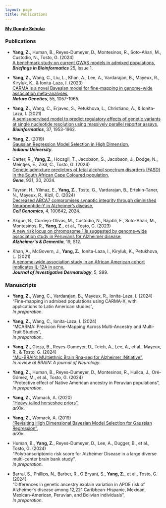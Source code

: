 ```yaml
---
layout: page
title: Publications
---
```


**[My Google Scholar](https://scholar.google.com/citations?user=RfZql4EAAAAJ&hl=en&oi=sra)**


### Publications


- **Yang, Z.**, Human, B., Reyes-Dumeyer, D., Montesinos, R., Soto-Añari, M., Custodio, N., Tosto, G. (2024)  
  [A benchmark study on current GWAS models in admixed populations](https://doi.org/10.1093/bib/bbad437),   
  **_Briefings in Bioinformatics_** 25, Issue 1.  

- **Yang, Z.**, Wang, C., Liu, L., Khan, A., Lee, A., Vardarajan, B., Mayeux, R., Kiryluk, K., & Ionita-Laza, I. (2023)  
  [CARMA is a novel Bayesian model for fine-mapping in genome-wide association meta-analyses](https://doi.org/10.1038/s41588-023-01392-0),  
  **_Nature Genetics_**, 55, 1057-1065.  

- **Yang, Z.**, Wang, C., Erjavec, S., Petukhova, L., Christiano, A., & Ionita-Laza, I. (2021)  
  [A semisupervised model to predict regulatory effects of genetic variants at single nucleotide resolution using massively parallel reporter assays](https://doi.org/10.1093/bioinformatics/btab040),  
  **_Bioinformatics_**, 37, 1953-1962.  

- **Yang, Z.** (2019)  
  [Gaussian Regression Model Selection in High Dimension](https://www.proquest.com/dissertations-theses/gaussian-regression-model-selection-high/docview/2305475052/se-2?accountid=10226),  
  **_Indiana University_**. 

- Carter, R., **Yang, Z.**, Hocagil, T., Jacobson, S., Jacobson, J., Dodge, N., Meintjes, E., Zikil, C., Tosto, G. (2024)  
  [Genetic admixture predictors of fetal alcohol spectrum disorders (FASD) in the South African Cape Coloured population](https://doi.org/10.1016/j.gene.2024.148854),  
  **_Gene_**, 931, 30, 2024.  

- Tayran, H., Yilmaz, E., **Yang, Z.**, Tosto, G., Vardarajan, B., Ertekin-Taner, N., Mayeux, R., Kizil, C. (2024)  
  [Decreased ABCA7 compromises synaptic integrity through diminished Neuropeptide-Y in Alzheimer’s disease](https://doi.org/10.1016/j.xgen.2024.100642),  
  **_Cell Genomics_**, 4, 100642, 2024.  

- Akgun, B., Cornejo-Olivas, M., Custodio, N., Rajabli, F., Soto-Añari, M., Montesinos, R., **Yang, Z.**, et al., Tosto, G. (2023)  
  [A new risk locus on chromosome 1 is suggested by genome-wide association study in Peruvians for Alzheimer disease](https://doi.org/10.1002/alz.077859),  
  **_Alzheimer's & Dementia_**, 19, S12.  

- Khan, A., McGovern, J., **Yang, Z.**, Ionita-Laza, I., Kiryluk, K., Petukhova, L. (2021)  
  [A genome-wide association study in an African American cohort implicates IL-12A in acne](https://doi.org/10.1016/j.jid.2021.02.597),  
  **_Journal of Investigative Dermatology_**, 5, S99.

### Manuscripts


- **Yang, Z.**, Wang, C., Vardarajan, B., Mayeux, R., Ionita-Laza, I. (2024)  
  “Fine-mapping in admixed populations using CARMA-X, with applications to Latin American studies”,  
  _In preparation_.  

- **Yang, Z.**, Wang, C., Ionita-Laza, I. (2024)  
  “MCARMA: Precision Fine-Mapping Across Multi-Ancestry and Multi-Trait Studies”,  
  _In preparation_.  

- **Yang, Z.**, Cieza, B., Reyes-Dumeyer, D., Teich, A., Lee, A., et al., Mayeux, R., & Tosto, G. (2024)  
  [“MU-BRAIN: MUltiethnic Brain Rna-seq for Alzheimer INitiative”](https://doi.org/10.1101/2024.02.20.581250),  
  _In review at BRAIN: A journal of Neurology_.  

- **Yang, Z.**, Human, B., Reyes-Dumeyer, D., Montesinos, R., Huilca, J., Oré-Gómez, M., et al., Tosto, G. (2024)  
  “Protective effect of Native American ancestry in Peruvian populations”,  
  _In preparation_.  

- **Yang, Z.**, Womack, A. (2020)  
  [“Heavy tailed horseshoe priors”](https://doi.org/10.48550/arXiv.1903.00928),  
  _arXiv_.  

- **Yang, Z.**, Womack, A. (2019)  
  [“Revisiting High Dimensional Bayesian Model Selection for Gaussian Regression”](https://doi.org/10.48550/arXiv.1905.06224),  
  _arXiv_.  

- Human, B., **Yang, Z.**, Reyes-Dumeyer, D., Lee, A., Dugger, B., et al., Tosto, G. (2024)  
  “Polytranscriptomic risk score for Alzheimer Disease in a large diverse multi-center brain bank study”,  
  _In preparation_.  

- Barral, S., Phillips, N., Barber, R., O'Bryant, S., **Yang, Z.**, et al., Tosto, G. (2024)  
  “Differences in genetic ancestry explain variation in APOE risk of Alzheimer’s disease among 12,221 Caribbean-Hispanic, Mexican, Mexican-American, Peruvian, and Bolivian individuals”,  
  _In preparation_.
